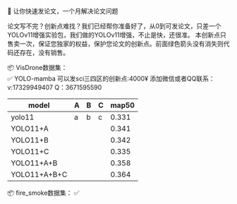 🚀 让你快速发论文，一个月解决论文问题

论文写不完？创新点难找？我们已经帮你准备好了，从0到可发论文，只差一个YOLOv11增强实验包，我们做的YOLOv11增强，不止是快，还很准。
本创新点只售卖一次，保证您独家的权益，保护您论文的创新点。前面绿色箭头没有消失则代码还存在，没有销售。

📦 VisDrone数据集：  
✅ YOLO-mamba 可以发sci三四区的创新点:4000¥  添加微信或者QQ联系：v:17329949407 Q：3671595590

| model | A | B | C | map50 |
|-----|-----|-----|-----|-----|
|yolo11|  a   |  b   | c    |  0.331   |
|  YOLO11+A   |     |     |     |  0.341   |
|  YOLO11+B   |     |     |     |  0.342   |
|   YOLO11+C  |     |     |     |   0.335  |
|  YOLO11+A+B   |     |     |     |   0.358  |
|   YOLO11+A+B+C  |     |     |     |  0.364   |



📦 fire_smoke数据集：
✅


